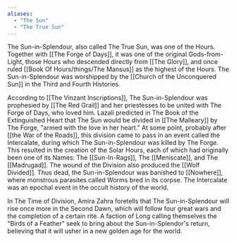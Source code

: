 ```yaml
---
aliases:
  - "The Sun"
  - "The True Sun"
---
```


The Sun-in-Splendour, also called The True Sun, was one of the Hours. Together with [[The Forge of Days]], it was one of the original Gods-from-Light, those Hours who descended directly from [[The Glory]], and once ruled [[Book Of Hours/things/The Mansus]] as the highest of the Hours. The Sun-in-Splendour was worshipped by the [[Church of the Unconquered Sun]] in the Third and Fourth Histories. 

According to [[The Vinzant Inscriptions]], The Sun-in-Splendour was prophesied by [[The Red Grail]] and her priestesses to be united with The Forge of Days, who loved him. Lazali predicted in The Book of the Extinguished Heart that The Sun would be divided in [[The Malleary]] by The Forge, "armed with the love in her heart." At some point, probably after [[the War of the Roads]], this division came to pass in an event called the Intercalate, during which The Sun-in-Splendour was killed by The Forge. This resulted in the creation of the Solar Hours, each of which had originally been one of its Names: The [[Sun-In-Rags]], The [[Meniscate]], and The [[Madrugad]]. The wound of the Division also produced the [[Wolf Divided]]. Thus dead, the Sun-in-Splendour was banished to [[Nowhere]], where monstrous parasites called Worms bred in its corpse. The Intercalate was an epochal event in the occult history of the world.

In The Time of Division, Amira Zahra foretells that The Sun-in-Splendour will rise once more in the Second Dawn, which will follow four great wars and the completion of a certain rite. A faction of Long calling themselves the "Birds of a Feather" seek to bring about the Sun-in-Splendor's return, believing that it will usher in a new golden age for the world. 